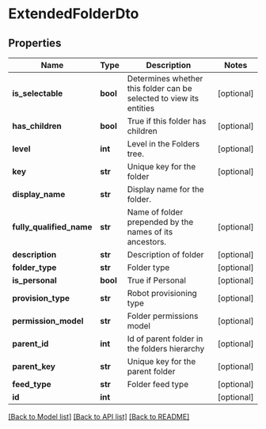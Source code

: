 # ExtendedFolderDto

## Properties
Name | Type | Description | Notes
------------ | ------------- | ------------- | -------------
**is_selectable** | **bool** | Determines whether this folder can be selected to view its entities | [optional] 
**has_children** | **bool** | True if this folder has children | [optional] 
**level** | **int** | Level in the Folders tree. | [optional] 
**key** | **str** | Unique key for the folder | [optional] 
**display_name** | **str** | Display name for the folder. | 
**fully_qualified_name** | **str** | Name of folder prepended by the names of its ancestors. | [optional] 
**description** | **str** | Description of folder | [optional] 
**folder_type** | **str** | Folder type | [optional] 
**is_personal** | **bool** | True if Personal | [optional] 
**provision_type** | **str** | Robot provisioning type | [optional] 
**permission_model** | **str** | Folder permissions model | [optional] 
**parent_id** | **int** | Id of parent folder in the folders hierarchy | [optional] 
**parent_key** | **str** | Unique key for the parent folder | [optional] 
**feed_type** | **str** | Folder feed type | [optional] 
**id** | **int** |  | [optional] 

[[Back to Model list]](../README.md#documentation-for-models) [[Back to API list]](../README.md#documentation-for-api-endpoints) [[Back to README]](../README.md)


